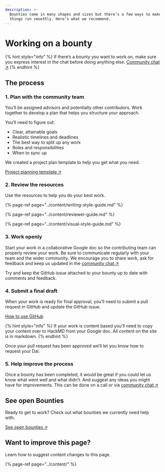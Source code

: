 ```yaml
---
description: >-
  Bounties come in many shapes and sizes but there’s a few ways to make sure
  things run smoothly. Here’s what we recommend.
---
```


# Working on a bounty

{% hint style="info" %}
If there’s a bounty you want to work on, make sure you express interest in the chat before doing anything else. [Community chat ↗](https://chat.makerdao.com/channel/community-development)
{% endhint %}

## The process

### 1. Plan with the community team

You’ll be assigned advisors and potentially other contributors. Work together to develop a plan that helps you structure your approach.

You’ll need to figure out:

* Clear, attainable goals
* Realistic timelines and deadlines
* The best way to split up any work
* Roles and responsibilities
* When to sync up

We created a project plan template to help you get what you need.

[Project planning template ↗](https://bit.ly/comm-dev-project-planning-template)

### 2. Review the resources

Use the resources to help you do your best work.

{% page-ref page="../content/writing-style-guide.md" %}

{% page-ref page="../content/reviewer-guide.md" %}

{% page-ref page="../content/visual-style-guide.md" %}

### 3. Work openly

Start your work in a collaborative Google doc so the contributing team can properly review your work. Be sure to communicate regularly with your team and the wider community. We encourage you to share work, ask for feedback and keep us updated in the [community chat ↗](https://chat.makerdao.com/channel/community-development)

Try and keep the GitHub issue attached to your bounty up to date with comments and feedback.

### 4. Submit a final draft

When your work is ready for final approval, you’ll need to submit a pull request in GitHub and update the GitHub issue.

[How to use GitHub](https://github.com/ryancreatescopy/community/tree/05625ac9da715dde58095901b61bc4e69cd5fe82/content/using-github/README.md)

{% hint style="info" %}
If your work is content based you’ll need to copy your content over to HackMD from your Google doc. All content on the site is in markdown.
{% endhint %}

Once your pull request has been approved we’ll let you know how to request your Dai.

### 5. Help improve the process

Once a bounty has been completed, it would be great if you could let us know what went well and what didn’t. And suggest any ideas you might have for improvements. This can be done on a call or via [community chat ↗](https://chat.makerdao.com/channel/community-development)

## See open Bounties

Ready to get to work? Check out what bounties we currently need help with.

[See open bounties ↗](https://github.com/makerdao/community/projects/2?card_filter_query=label%3A%22help+wanted%22)

## Want to improve this page?

Learn how to suggest content changes to this page.

{% page-ref page="../content/" %}

